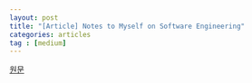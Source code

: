 ```yaml
---
layout: post
title: "[Article] Notes to Myself on Software Engineering"
categories: articles
tag : [medium]
---
```


[원문](https://medium.com/s/story/notes-to-myself-on-software-engineering-c890f16f4e4d)

